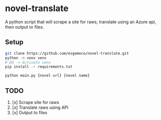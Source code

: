 # novel-translate

A python script that will scrape a site for raws, translate using an Azure api, then output to files. 

## Setup

```bash
git clone https://github.com/esgameco/novel-translate.git
python -m venv venv
# DO -> Activate venv
pip install -r requirements.txt

python main.py {novel url} {novel name}
```

## TODO

1. [x] Scrape site for raws
2. [x] Translate raws using API
3. [x] Output to files